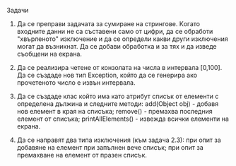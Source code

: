 Задачи
1. Да се преправи задачата за сумиране на стрингове.
Kогато входните данни не са съставени само от цифри, да се обработи "хвърленото" изключение и да се определи какви други изключения могат да възникнат. Да се добави обработка и за тях и да изведе съобщени на екрана.

2. Да се реализира четене от конзолата на числа в интервала [0,100].
Да се създаде нов тип Exception, който да се генерира ако прочетеното число е извън интервала.

3. Да се създаде клас който има като атрибут списък от елементи с определена дължина и следните методи:
add(Object obj) - добавя нов елемент в края на списъка;
remove() - премахва последния елемент от списъка;
printAllElements() - извежда всички елементи на екрана.

4. Да се направят два типа изключения (към задача 2.3):
при опит за добавяне на елемент при запълнен вече списък;
при опит за премахване на елемент от празен списък.
